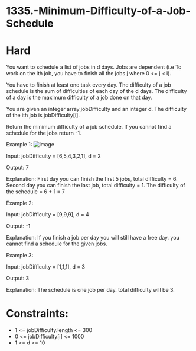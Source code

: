 # 1335.-Minimum-Difficulty-of-a-Job-Schedule
# Hard
You want to schedule a list of jobs in d days. Jobs are dependent (i.e To work on the ith job, you have to finish all the jobs j where 0 <= j < i).

You have to finish at least one task every day. The difficulty of a job schedule is the sum of difficulties of each day of the d days. The difficulty of a day is the maximum difficulty of a job done on that day.

You are given an integer array jobDifficulty and an integer d. The difficulty of the ith job is jobDifficulty[i].

Return the minimum difficulty of a job schedule. If you cannot find a schedule for the jobs return -1.

Example 1:
![image](https://user-images.githubusercontent.com/98229024/196425816-9697671d-ee2f-4508-9be7-73458179ceee.png)

Input: jobDifficulty = [6,5,4,3,2,1], d = 2

Output: 7

Explanation: First day you can finish the first 5 jobs, total difficulty = 6.
Second day you can finish the last job, total difficulty = 1.
The difficulty of the schedule = 6 + 1 = 7

Example 2:

Input: jobDifficulty = [9,9,9], d = 4

Output: -1

Explanation: If you finish a job per day you will still have a free day. you cannot find a schedule for the given jobs.

Example 3:

Input: jobDifficulty = [1,1,1], d = 3

Output: 3

Explanation: The schedule is one job per day. total difficulty will be 3.

# Constraints:
* 1 <= jobDifficulty.length <= 300
* 0 <= jobDifficulty[i] <= 1000
* 1 <= d <= 10
